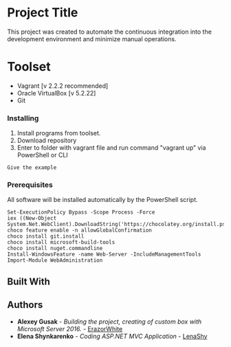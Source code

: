 # Project Title

This project was created to automate the continuous integration into the development environment and minimize manual operations.

# Toolset

- Vagrant [v 2.2.2 recommended]
- Oracle VirtualBox [v 5.2.22]
- Git

### Installing

1. Install programs from toolset. 
2. Download repository
3. Enter to folder with vagrant file and run command "vagrant up" via PowerShell or CLI

```
Give the example
```

### Prerequisites

All software will be installed automatically by the PowerShell script.

```
Set-ExecutionPolicy Bypass -Scope Process -Force 
iex ((New-Object System.Net.WebClient).DownloadString('https://chocolatey.org/install.ps1'))
choco feature enable -n allowGlobalConfirmation
choco install git.install
choco install microsoft-build-tools
choco install nuget.commandline
Install-WindowsFeature -name Web-Server -IncludeManagementTools
Import-Module WebAdministration
```

## Built With

## Authors

* **Alexey Gusak** - *Building the project, creating of custom box with Microsoft Server 2016.* - [ErazorWhite](https://github.com/ErazorWhite)
* **Elena Shynkarenko** - *Coding ASP.NET MVC Application* - [LenaShy](https://github.com/LenaShy)

